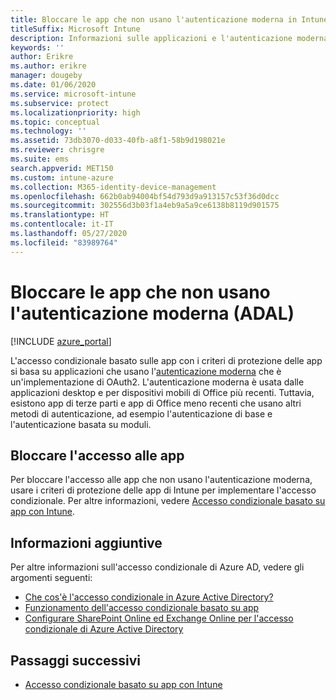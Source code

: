 ```yaml
---
title: Bloccare le app che non usano l'autenticazione moderna in Intune
titleSuffix: Microsoft Intune
description: Informazioni sulle applicazioni e l'autenticazione moderna (ADAL) in Microsoft Intune.
keywords: ''
author: Erikre
ms.author: erikre
manager: dougeby
ms.date: 01/06/2020
ms.service: microsoft-intune
ms.subservice: protect
ms.localizationpriority: high
ms.topic: conceptual
ms.technology: ''
ms.assetid: 73db3070-d033-40fb-a8f1-58b9d198021e
ms.reviewer: chrisgre
ms.suite: ems
search.appverid: MET150
ms.custom: intune-azure
ms.collection: M365-identity-device-management
ms.openlocfilehash: 662b0ab94004bf54d793d9a913157c53f36d0dcc
ms.sourcegitcommit: 302556d3b03f1a4eb9a5a9ce6138b8119d901575
ms.translationtype: HT
ms.contentlocale: it-IT
ms.lasthandoff: 05/27/2020
ms.locfileid: "83989764"
---
```

# <a name="block-apps-that-dont-use-modern-authentication-adal"></a>Bloccare le app che non usano l'autenticazione moderna (ADAL)

[!INCLUDE [azure_portal](../includes/azure_portal.md)]

L'accesso condizionale basato sulle app con i criteri di protezione delle app si basa su applicazioni che usano l'[autenticazione moderna](https://support.office.com/article/Using-Office-365-modern-authentication-with-Office-clients-776c0036-66fd-41cb-8928-5495c0f9168a) che è un'implementazione di OAuth2. L'autenticazione moderna è usata dalle applicazioni desktop e per dispositivi mobili di Office più recenti. Tuttavia, esistono app di terze parti e app di Office meno recenti che usano altri metodi di autenticazione, ad esempio l'autenticazione di base e l'autenticazione basata su moduli.

## <a name="block-access-to-apps"></a>Bloccare l'accesso alle app

Per bloccare l'accesso alle app che non usano l'autenticazione moderna, usare i criteri di protezione delle app di Intune per implementare l'accesso condizionale. Per altre informazioni, vedere [Accesso condizionale basato su app con Intune](app-based-conditional-access-intune.md).

## <a name="additional-information"></a>Informazioni aggiuntive

Per altre informazioni sull'accesso condizionale di Azure AD, vedere gli argomenti seguenti:
- [Che cos'è l'accesso condizionale in Azure Active Directory?](https://docs.microsoft.com/azure/active-directory/conditional-access/overview)
- [Funzionamento dell'accesso condizionale basato su app](app-based-conditional-access-intune.md#how-app-based-conditional-access-works)
- [Configurare SharePoint Online ed Exchange Online per l'accesso condizionale di Azure Active Directory](https://docs.microsoft.com/azure/active-directory/conditional-access/conditional-access-for-exo-and-spo)

## <a name="next-steps"></a>Passaggi successivi

- [Accesso condizionale basato su app con Intune](app-based-conditional-access-intune.md)
